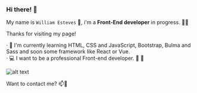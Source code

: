 ### Hi there! 👋

My name is `William Esteves` :bearded_person:, i'm a __Front-End developer__ in progress.  :man_technologist:

Thanks for visiting my page! 

· 🌱 I'm currently learning HTML, CSS and JavaScript, Bootstrap, Bulma and Sass and soon some        framework like React or Vue.<br>
· :computer: I want to be a professional Front-end developer. :rocket: :rocket: <br>

![alt text](https://media1.giphy.com/media/RbDKaczqWovIugyJmW/giphy.gif?cid=ecf05e478k0v8yt4sys7xr50pvt6nhva1wvw91ufsszbss5w&rid=giphy.gif&ct=g)

Want to contact me? 📫💬

